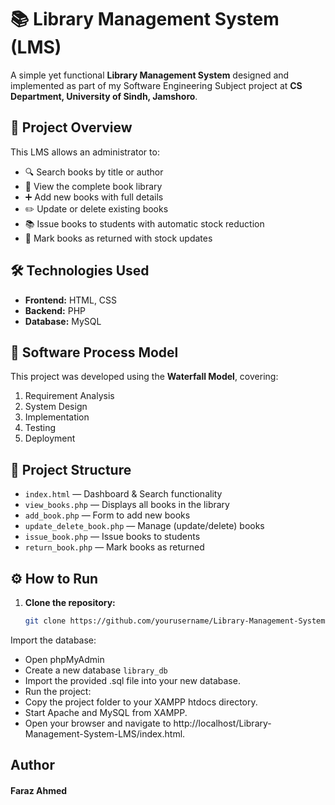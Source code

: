 # 📚 Library Management System (LMS)
A simple yet functional **Library Management System** designed and implemented as part of my Software Engineering Subject project at **CS Department, University of Sindh, Jamshoro**.

## 🚀 Project Overview
This LMS allows an administrator to:
- 🔍 Search books by title or author
- 📖 View the complete book library
- ➕ Add new books with full details
- ✏️ Update or delete existing books
- 📚 Issue books to students with automatic stock reduction
- 🔄 Mark books as returned with stock updates

## 🛠️ Technologies Used
- **Frontend:** HTML, CSS  
- **Backend:** PHP  
- **Database:** MySQL  

## 📌 Software Process Model
This project was developed using the **Waterfall Model**, covering:
1. Requirement Analysis  
2. System Design  
3. Implementation  
4. Testing  
5. Deployment

## 📂 Project Structure
- `index.html` — Dashboard & Search functionality
- `view_books.php` — Displays all books in the library
- `add_book.php` — Form to add new books
- `update_delete_book.php` — Manage (update/delete) books
- `issue_book.php` — Issue books to students
- `return_book.php` — Mark books as returned

## ⚙️ How to Run

1. **Clone the repository:**
   ```bash
   git clone https://github.com/yourusername/Library-Management-System-LMS.git
Import the database:

- Open phpMyAdmin
- Create a new database `library_db`
- Import the provided .sql file into your new database.
- Run the project:
- Copy the project folder to your XAMPP htdocs directory.
- Start Apache and MySQL from XAMPP.
- Open your browser and navigate to http://localhost/Library-Management-System-LMS/index.html.


## Author
#### Faraz Ahmed
